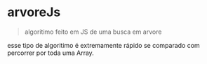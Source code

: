 # arvoreJs
> algoritimo feito em JS de uma busca em arvore 

esse tipo de algoritimo é extremamente rápido se comparado com percorrer por toda uma Array.